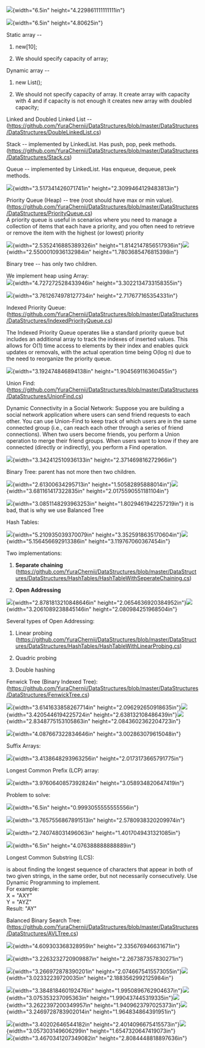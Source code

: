 ![](media/image1.png){width="6.5in" height="4.229861111111111in"}

![](media/image2.png){width="6.5in" height="4.80625in"}

Static array --

1.  new\[10\];

2.  We should specify capacity of array;

Dynamic array --

1.  new List();

2.  We should not specify capacity of array. It create array with
    capacity with 4 and if capacity is not enough it creates new array
    with doubled capacity;

Linked and Doubled Linked List --
(<https://github.com/YuraChernii/DataStructures/blob/master/DataStructures/DataStructures/DoubleLinkedList.cs>)

Stack -- implemented by LinkedList. Has push, pop, peek methods.
(<https://github.com/YuraChernii/DataStructures/blob/master/DataStructures/DataStructures/Stack.cs>)

Queue -- implemented by LinkedList. Has enqueue, dequeue, peek methods.

![](media/image3.png){width="3.517341426071741in"
height="2.3099464129483813in"}

Priority Queue (Heap) -- tree (root should have max or min value).
(<https://github.com/YuraChernii/DataStructures/blob/master/DataStructures/DataStructures/PriorityQueue.cs>)  
A priority queue is useful in scenarios where you need to manage a
collection of items that each have a priority, and you often need to
retrieve or remove the item with the highest (or lowest) priority

![](media/image4.png){width="2.5352416885389326in"
height="1.8142147856517936in"}![](media/image5.png){width="2.5500010936132984in"
height="1.7803685476815398in"}

Binary tree -- has only two children.

We implement heap using Array:  
![](media/image6.png){width="4.727272528433946in"
height="3.3022134733158355in"}

![](media/image7.png){width="3.7612674978127734in"
height="2.717677165354331in"}

Indexed Priority Queue:
(<https://github.com/YuraChernii/DataStructures/blob/master/DataStructures/DataStructures/IndexedPriorityQueue.cs>)

The Indexed Priority Queue operates like a standard priority queue but
includes an additional array to track the indexes of inserted values.
This allows for O(1) time access to elements by their index and enables
quick updates or removals, with the actual operation time being O(log n)
due to the need to reorganize the priority queue.

![](media/image8.png){width="3.192474846894138in"
height="1.904569116360455in"}

Union Find:
(<https://github.com/YuraChernii/DataStructures/blob/master/DataStructures/DataStructures/UnionFind.cs>)

Dynamic Connectivity in a Social Network: Suppose you are building a
social network application where users can send friend requests to each
other. You can use Union-Find to keep track of which users are in the
same connected group (i.e., can reach each other through a series of
friend connections). When two users become friends, you perform a Union
operation to merge their friend groups. When users want to know if they
are connected (directly or indirectly), you perform a Find operation.

![](media/image9.png){width="3.342412510936133in"
height="2.371469816272966in"}

Binary Tree: parent has not more then two children.

![](media/image10.png){width="2.61300634295713in"
height="1.50582895888014in"}![](media/image11.png){width="3.681161417322835in"
height="2.0175590551181104in"}

![](media/image12.png){width="3.0851148293963253in"
height="1.8029461942257219in"} it is bad, that is why we use Balanced
Tree

Hash Tables:

![](media/image13.png){width="5.210935039370079in"
height="3.3525918635170604in"}![](media/image14.png){width="5.156456692913386in"
height="3.119767060367454in"}

Two implementations:

1.  **Separate chaining**
    (<https://github.com/YuraChernii/DataStructures/blob/master/DataStructures/DataStructures/HashTables/HashTableWithSeperateChaining.cs>)

2.  **Open Addressing**

![](media/image15.png){width="2.8781813210848646in"
height="2.0654636920384952in"}![](media/image16.png){width="3.2061089238845146in"
height="2.080984251968504in"}

Several types of Open Addressing:

1.  Linear probing
    (<https://github.com/YuraChernii/DataStructures/blob/master/DataStructures/DataStructures/HashTables/HashTableWithLinearProbing.cs>)

2.  Quadric probing

3.  Double hashing

Fenwick Tree (Binary Indexed Tree):
(<https://github.com/YuraChernii/DataStructures/blob/master/DataStructures/DataStructures/FenwickTree.cs>)

![](media/image17.png){width="3.6141633858267714in"
height="2.096292650918635in"}![](media/image18.png){width="3.4205446194225724in"
height="2.638132108486439in"}![](media/image19.png){width="2.8348775153105863in"
height="2.0843602362204723in"}

![](media/image20.png){width="4.087667322834646in"
height="3.002863079615048in"}

Suffix Arrays:

![](media/image21.png){width="3.4138648293963256in"
height="2.0173173665791775in"}

Longest Common Prefix (LCP) array:

![](media/image22.png){width="3.9760640857392824in"
height="3.058934820647419in"}

Problem to solve:

![](media/image23.png){width="6.5in" height="0.9993055555555556in"}

![](media/image24.png){width="3.7657556867891513in"
height="2.5780938320209974in"}

![](media/image25.png){width="2.740748031496063in"
height="1.4017049431321085in"}

![](media/image26.png){width="6.5in" height="4.076388888888889in"}

Longest Common Substring (LCS):

is about finding the longest sequence of characters that appear in both
of two given strings, in the same order, but not necessarily
consecutively. Use Dynamic Programming to implement.  
For example:  
X = \"AXY\"  
Y = \"AYZ\"  
Result: \"AY\"

Balanced Binary Search Tree:
(<https://github.com/YuraChernii/DataStructures/blob/master/DataStructures/DataStructures/AVLTree.cs>)

![](media/image27.png){width="4.609303368328959in"
height="2.335676946631671in"}

![](media/image28.png){width="3.2263232720909887in"
height="2.267387357830271in"}

![](media/image29.png){width="3.266972878390201in"
height="2.0746675415573055in"}![](media/image30.png){width="3.02332239720035in"
height="2.1883562992125984in"}

![](media/image31.png){width="3.384818460192476in"
height="1.9950896762904637in"}![](media/image32.png){width="3.075353237095363in"
height="1.990437445319335in"}![](media/image33.png){width="3.2622397200349957in"
height="1.9409623797025373in"}![](media/image34.png){width="3.2469728783902014in"
height="1.964834864391951in"}

![](media/image35.png){width="3.40202646544182in"
height="2.4014096675415573in"}![](media/image36.png){width="3.057303149606299in"
height="1.6547320647419073in"}  
![](media/image37.png){width="3.4670341207349082in"
height="2.8084448818897636in"}
